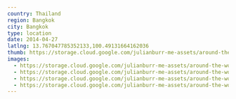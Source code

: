 ```yaml
---
country: Thailand
region: Bangkok
city: Bangkok
type: location
date: 2014-04-27
latlng: 13.767047785352133,100.49131664162036
thumb: https://storage.cloud.google.com/julianburr-me-assets/around-the-world/thailand/bangkok/IMG_4226--thumb.JPG
images:
  - https://storage.cloud.google.com/julianburr-me-assets/around-the-world/thailand/bangkok/IMG_4226.JPG
  - https://storage.cloud.google.com/julianburr-me-assets/around-the-world/thailand/bangkok/IMG_4229.JPG
  - https://storage.cloud.google.com/julianburr-me-assets/around-the-world/thailand/bangkok/IMG_4223.JPG
  - https://storage.cloud.google.com/julianburr-me-assets/around-the-world/thailand/bangkok/IMG_4222.JPG
---
```

